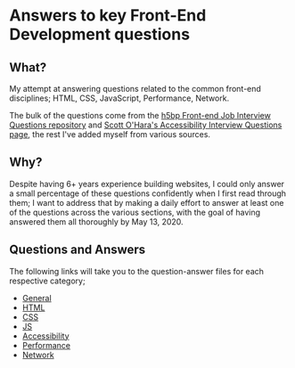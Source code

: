 # Answers to key Front-End Development questions

## What?
My attempt at answering questions related to the common front-end disciplines; HTML, CSS, JavaScript, Performance, Network.

The bulk of the questions come from the [h5bp Front-end Job Interview Questions repository](https://github.com/h5bp/Front-end-Developer-Interview-Questions) and [Scott O'Hara's Accessibility Interview Questions page](https://scottaohara.github.io/accessibility_interview_questions/), the rest I've added myself from various sources.

## Why?
Despite having 6+ years experience building websites, I could only answer a small percentage of these questions confidently when I first read through them; I want to address that by making a daily effort to answer at least one of the questions across the various sections, with the goal of having answered them all thoroughly by May 13, 2020.


## Questions and Answers
The following links will take you to the question-answer files for each respective category;

- [General](questions-answers/general.md)
- [HTML](questions-answers/html.md)
- [CSS](questions-answers/css.md)
- [JS](questions-answers/javascripts.md)
- [Accessibility](questions-answers/javascripts.md)
- [Performance](questions-answers/performance.md)
- [Network](questions-answers/network.md)